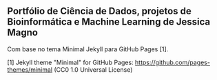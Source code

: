 ## Portfólio de Ciência de Dados, projetos de Bioinformática e Machine Learning de Jessica Magno

Com base no tema Minimal Jekyll para GitHub Pages [1].

[1] Jekyll theme "Minimal" for GitHub Pages: https://github.com/pages-themes/minimal (CC0 1.0 Universal License)
